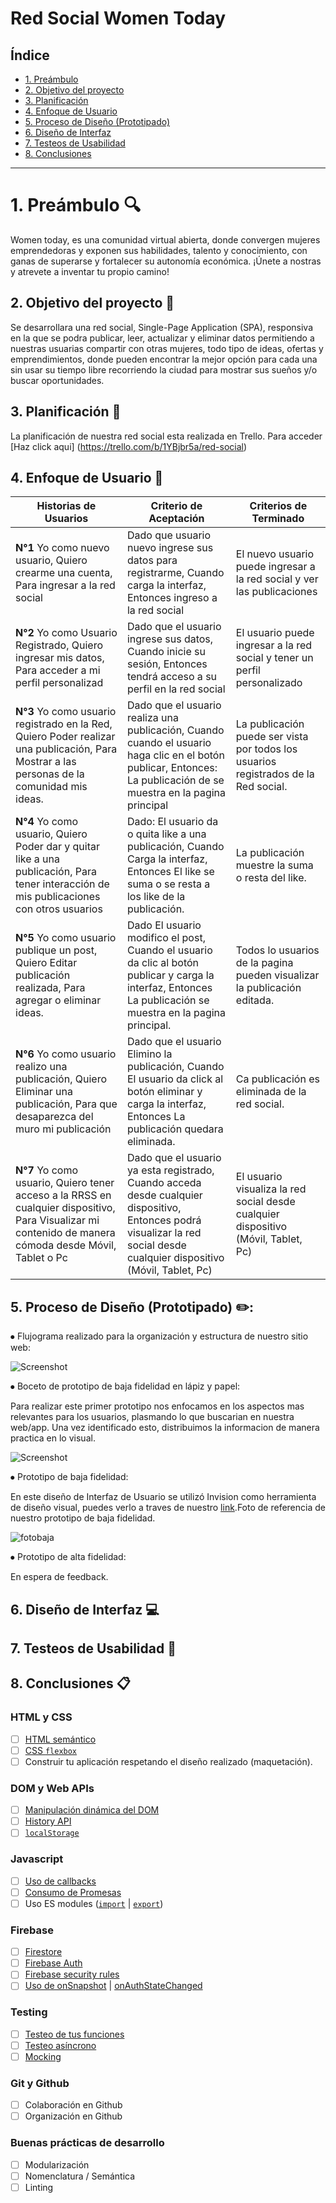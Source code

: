 # Red Social Women Today

## Índice

* [1. Preámbulo](#1-preámbulo)
* [2. Objetivo del proyecto](#2-objetivo-del-proyecto)
* [3. Planificación](#3-planificación)
* [4. Enfoque de Usuario](#4-enfoque-de-usuario)
* [5. Proceso de Diseño (Prototipado)](#4-proceso-de-diseño )
* [6. Diseño de Interfaz](#6-diseño-de-interfaz)
* [7. Testeos de Usabilidad](#7-testeos-de-usabilidad)
* [8. Conclusiones](#7-conclusiones)

***
# 1. Preámbulo :mag:

Women today, es una comunidad virtual abierta, donde convergen mujeres emprendedoras y exponen sus habilidades, talento y conocimiento, con ganas de superarse y fortalecer su autonomía económica. ¡Únete a nostras y atrevete a inventar tu propio camino! 

## 2. Objetivo del proyecto :pencil:

Se desarrollara una red social, Single-Page Application (SPA), responsiva en la que se podra publicar, leer, actualizar y eliminar datos permitiendo a nuestras usuarias compartir con otras mujeres, todo tipo de ideas, ofertas y emprendimientos, donde pueden encontrar la mejor opción para cada una sin usar su tiempo libre recorriendo la ciudad para mostrar sus sueños y/o buscar oportunidades. 

## 3. Planificación :pencil:

La planificación de nuestra red social esta realizada en Trello.
Para acceder [Haz click aqui] (https://trello.com/b/1YBjbr5a/red-social)

## 4. Enfoque de Usuario :busts_in_silhouette:

| Historias de Usuarios                                                                                                                                   | Criterio de Aceptación                                                                                                                                                     | Criterios de Terminado                                                              |
|---------------------------------------------------------------------------------------------------------------------------------------------------------|----------------------------------------------------------------------------------------------------------------------------------------------------------------------------|-------------------------------------------------------------------------------------|
| **N°1** Yo como nuevo usuario, Quiero crearme una cuenta, Para ingresar a la red social                                                                 | Dado que usuario nuevo ingrese sus datos para registrarme, Cuando carga la interfaz, Entonces ingreso a la red social                                                      | El nuevo usuario puede ingresar a la red social y ver las publicaciones             |
| **N°2** Yo como Usuario Registrado, Quiero ingresar mis datos, Para acceder a mi perfil personalizad                                                    | Dado que el usuario ingrese sus datos, Cuando inicie su sesión, Entonces tendrá acceso a su perfil en la red social                                                        | El usuario puede ingresar a la red social y tener un perfil personalizado           |
| **N°3** Yo como usuario registrado en la Red, Quiero Poder realizar una publicación, Para Mostrar a las personas de la comunidad mis ideas.             | Dado que el usuario realiza una publicación, Cuando cuando el usuario haga clic en el botón publicar, Entonces: La publicación de se muestra en la pagina principal        | La publicación puede ser vista por todos los usuarios registrados de la Red social. |
| **N°4** Yo como usuario, Quiero Poder dar y quitar like a una publicación, Para tener interacción de mis publicaciones con otros usuarios               | Dado: El usuario da o quita like a una publicación, Cuando Carga la interfaz, Entonces El like se suma o se resta a los like de la publicación.                            | La publicación muestre la suma o resta del like.                                    |
| **N°5** Yo como usuario publique un post, Quiero Editar publicación realizada, Para agregar o eliminar ideas.                                           | Dado  El usuario modifico el post, Cuando el usuario da clic al botón publicar y carga la interfaz, Entonces La publicación se muestra en la pagina principal.             | Todos lo usuarios de la pagina pueden visualizar la publicación editada.            |
| **N°6** Yo como usuario realizo una publicación, Quiero Eliminar una publicación, Para que desaparezca del muro mi publicación                          | Dado que el usuario Elimino la publicación, Cuando El usuario da click al botón eliminar y carga la interfaz, Entonces La publicación quedara eliminada.                   | Ca publicación es eliminada  de la red social.                                      |
| **N°7** Yo como usuario, Quiero tener acceso a la RRSS en cualquier dispositivo, Para Visualizar mi contenido de manera cómoda desde Móvil, Tablet o Pc | Dado que el usuario ya esta registrado, Cuando acceda desde cualquier dispositivo, Entonces podrá visualizar la red social desde cualquier dispositivo (Móvil, Tablet, Pc) | El usuario visualiza la red social desde cualquier dispositivo (Móvil, Tablet, Pc)  |


## 5. Proceso de Diseño (Prototipado) :pencil2::

⦁	Flujograma realizado para la organización y estructura de nuestro sitio web:

![Screenshot](./img_readme/FlujoGrama.jpg)

⦁	Boceto de prototipo de baja fidelidad en lápiz y papel:

Para realizar este primer prototipo nos enfocamos en los aspectos mas relevantes para los usuarios, plasmando lo que buscarian en nuestra web/app. Una vez identificado esto, distribuimos la informacion de manera practica en lo visual.

![Screenshot](./img_readme/bajafidelidad.jpg)

⦁ Prototipo de baja fidelidad:

En este diseño de Interfaz de Usuario se utilizó Invision como herramienta de diseño visual, puedes verlo a traves de nuestro [link](https://notificaciones.invisionapp.com/overview/Red-Social-ckan2705v0tw101bkvg9656vk/screens?v=i%2FW%2FrVdbu8slVKCxNbvdow%3D%3D&linkshare=urlcopied).Foto de referencia de nuestro prototipo de baja fidelidad.

![fotobaja](./img_readme/fotobaja.jpeg)
 
⦁ Prototipo de alta fidelidad:

En espera de feedback.

## 6. Diseño de Interfaz :computer:

## 7. Testeos de Usabilidad :busts_in_silhouette:

## 8. Conclusiones :clipboard:

### HTML y CSS

* [ ] [HTML semántico](https://developer.mozilla.org/en-US/docs/Glossary/Semantics#Semantics_in_HTML)
* [ ] [CSS `flexbox`](https://css-tricks.com/snippets/css/a-guide-to-flexbox/)
* [ ] Construir tu aplicación respetando el diseño realizado (maquetación).

### DOM y Web APIs

* [ ] [Manipulación dinámica del DOM](https://developer.mozilla.org/es/docs/Referencia_DOM_de_Gecko/Introducci%C3%B3n)
* [ ] [History API](https://developer.mozilla.org/es/docs/DOM/Manipulando_el_historial_del_navegador)
* [ ] [`localStorage`](https://lms.laboratoria.la/cohorts/scl-2020-03-bc-core-scl013/courses/browser/03-browser-apis/03-web-storage)

### Javascript

* [ ] [Uso de callbacks](https://developer.mozilla.org/es/docs/Glossary/Callback_function)
* [ ] [Consumo de Promesas](https://scotch.io/tutorials/javascript-promises-for-dummies#toc-consuming-promises)
* [ ] Uso ES modules
([`import`](https://developer.mozilla.org/en-US/docs/Web/JavaScript/Reference/Statements/import)
| [`export`](https://developer.mozilla.org/en-US/docs/Web/JavaScript/Reference/Statements/export))

### Firebase

* [ ] [Firestore](https://firebase.google.com/docs/firestore)
* [ ] [Firebase Auth](https://firebase.google.com/docs/auth/web/start)
* [ ] [Firebase security rules](https://firebase.google.com/docs/rules)
* [ ] [Uso de onSnapshot](https://firebase.google.com/docs/firestore/query-data/listen)
| [onAuthStateChanged](https://firebase.google.com/docs/auth/web/start#set_an_authentication_state_observer_and_get_user_data)

### Testing

* [ ] [Testeo de tus funciones](https://jestjs.io/docs/es-ES/getting-started)
* [ ] [Testeo asíncrono](https://jestjs.io/docs/es-ES/asynchronous)
* [ ] [Mocking](https://jestjs.io/docs/es-ES/manual-mocks)

### Git y Github

* [ ] Colaboración en Github
* [ ] Organización en Github

### Buenas prácticas de desarrollo

* [ ] Modularización
* [ ] Nomenclatura / Semántica
* [ ] Linting